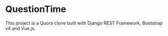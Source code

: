 # QuestionTime
This project is a Quora clone built with Django REST Framework, Bootstrap v4 and Vue.js.
